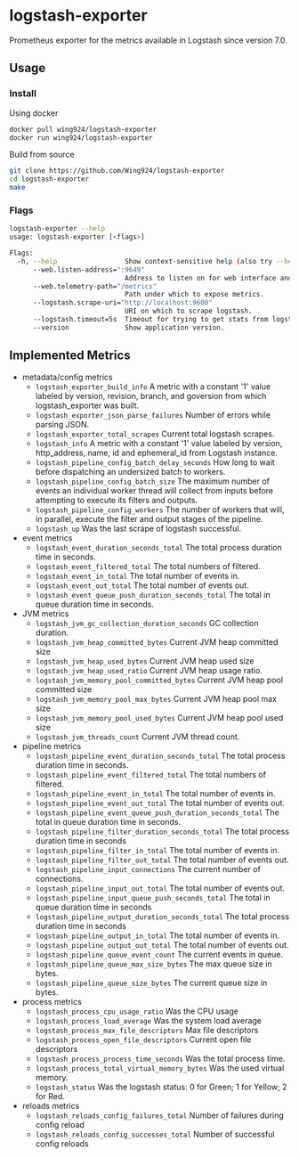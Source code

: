 # logstash-exporter
Prometheus exporter for the metrics available in Logstash since version 7.0.

## Usage

### Install

Using docker
```bash
docker pull wing924/logstash-exporter
docker run wing924/logstash-exporter
```

Build from source
```bash
git clone https://github.com/Wing924/logstash-exporter
cd logstash-exporter
make
```

### Flags

```bash
logstash-exporter --help
usage: logstash-exporter [<flags>]

Flags:
  -h, --help                 Show context-sensitive help (also try --help-long and --help-man).
      --web.listen-address=":9649"
                             Address to listen on for web interface and telemetry.
      --web.telemetry-path="/metrics"
                             Path under which to expose metrics.
      --logstash.scrape-uri="http://localhost:9600"
                             URI on which to scrape logstash.
      --logstash.timeout=5s  Timeout for trying to get stats from logstash.
      --version              Show application version.
```

## Implemented Metrics

* metadata/config metrics
  * `logstash_exporter_build_info` A metric with a constant '1' value labeled by version, revision, branch, and goversion from which logstash_exporter was built.
  * `logstash_exporter_json_parse_failures` Number of errors while parsing JSON.
  * `logstash_exporter_total_scrapes` Current total logstash scrapes.
  * `logstash_info` A metric with a constant '1' value labeled by version, http_address, name, id and ephemeral_id from Logstash instance.
  * `logstash_pipeline_config_batch_delay_seconds` How long to wait before dispatching an undersized batch to workers.
  * `logstash_pipeline_config_batch_size` The maximum number of events an individual worker thread will collect from inputs before attempting to execute its filters and outputs.
  * `logstash_pipeline_config_workers` The number of workers that will, in parallel, execute the filter and output stages of the pipeline.
  * `logstash_up` Was the last scrape of logstash successful.
* event metrics
  * `logstash_event_duration_seconds_total` The total process duration time in seconds.
  * `logstash_event_filtered_total` The total numbers of filtered.
  * `logstash_event_in_total` The total number of events in.
  * `logstash_event_out_total` The total number of events out.
  * `logstash_event_queue_push_duration_seconds_total` The total in queue duration time in seconds.
* JVM metrics
  * `logstash_jvm_gc_collection_duration_seconds` GC collection duration.
  * `logstash_jvm_heap_committed_bytes` Current JVM heap committed size
  * `logstash_jvm_heap_used_bytes` Current JVM heap used size
  * `logstash_jvm_heap_used_ratio` Current JVM heap usage ratio.
  * `logstash_jvm_memory_pool_committed_bytes` Current JVM heap pool committed size
  * `logstash_jvm_memory_pool_max_bytes` Current JVM heap pool max size
  * `logstash_jvm_memory_pool_used_bytes` Current JVM heap pool used size
  * `logstash_jvm_threads_count` Current JVM thread count.
* pipeline metrics
  * `logstash_pipeline_event_duration_seconds_total` The total process duration time in seconds.
  * `logstash_pipeline_event_filtered_total` The total numbers of filtered.
  * `logstash_pipeline_event_in_total` The total number of events in.
  * `logstash_pipeline_event_out_total` The total number of events out.
  * `logstash_pipeline_event_queue_push_duration_seconds_total` The total in queue duration time in seconds.
  * `logstash_pipeline_filter_duration_seconds_total` The total process duration time in seconds
  * `logstash_pipeline_filter_in_total` The total number of events in.
  * `logstash_pipeline_filter_out_total` The total number of events out.
  * `logstash_pipeline_input_connections` The current number of connections.
  * `logstash_pipeline_input_out_total` The total number of events out.
  * `logstash_pipeline_input_queue_push_seconds_total` The total in queue duration time in seconds
  * `logstash_pipeline_output_duration_seconds_total` The total process duration time in seconds
  * `logstash_pipeline_output_in_total` The total number of events in.
  * `logstash_pipeline_output_out_total` The total number of events out.
  * `logstash_pipeline_queue_event_count` The current events in queue.
  * `logstash_pipeline_queue_max_size_bytes` The max queue size in bytes.
  * `logstash_pipeline_queue_size_bytes` The current queue size in bytes.
* process metrics
  * `logstash_process_cpu_usage_ratio` Was the CPU usage
  * `logstash_process_load_average` Was the system load average
  * `logstash_process_max_file_descriptors` Max file descriptors
  * `logstash_process_open_file_descriptors` Current open file descriptors
  * `logstash_process_process_time_seconds` Was the total process time.
  * `logstash_process_total_virtual_memory_bytes` Was the used virtual memory.
  * `logstash_status` Was the logstash status: 0 for Green; 1 for Yellow; 2 for Red.
* reloads metrics
  * `logstash_reloads_config_failures_total` Number of failures during config reload
  * `logstash_reloads_config_successes_total` Number of successful config reloads
